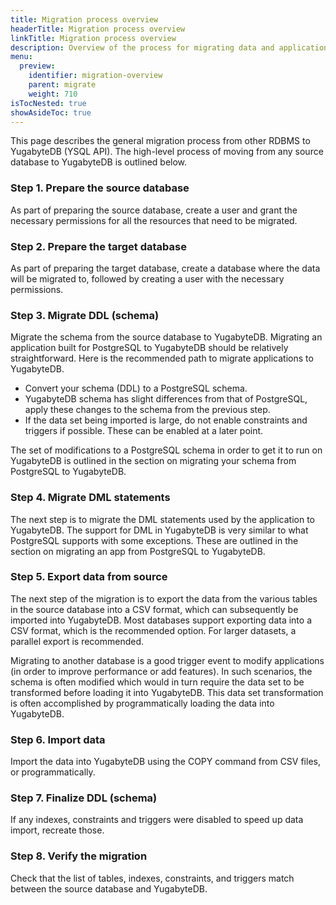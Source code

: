 ```yaml
---
title: Migration process overview
headerTitle: Migration process overview
linkTitle: Migration process overview
description: Overview of the process for migrating data and applications from other databases to YugabyteDB.
menu:
  preview:
    identifier: migration-overview
    parent: migrate
    weight: 710
isTocNested: true
showAsideToc: true
---
```


This page describes the general migration process from other RDBMS to YugabyteDB (YSQL API). The high-level process of moving from any source database to YugabyteDB is outlined below.

<!-- The process of migrating to YugabyteDB largely looks similar to the process of migrating an application to PostgreSQL. There are some minor differences between YugabyteDB and PostgreSQL, which are covered in detail in [Migrate from PostgreSQL to YugabyteDB](../migrate-from-postgresql/).  -->

### Step 1. Prepare the source database

As part of preparing the source database, create a user and grant the necessary permissions for all the resources that need to be migrated.

### Step 2. Prepare the target database

As part of preparing the target database, create a database where the data will be migrated to, followed by creating a user with the necessary permissions.

### Step 3. Migrate DDL (schema)

Migrate the schema from the source database to YugabyteDB. Migrating an application built for PostgreSQL to YugabyteDB should be relatively straightforward. Here is the recommended path to migrate applications to YugabyteDB.

* Convert your schema (DDL) to a PostgreSQL schema.
* YugabyteDB schema has slight differences from that of PostgreSQL, apply these changes to the schema from the previous step.
* If the data set being imported is large, do not enable constraints and triggers if possible. These can be enabled at a later point.

The set of modifications to a PostgreSQL schema in order to get it to run on YugabyteDB is outlined in the section on migrating your schema from PostgreSQL to YugabyteDB.

### Step 4. Migrate DML statements

The next step is to migrate the DML statements used by the application to YugabyteDB. The support for DML in YugabyteDB is very similar to what PostgreSQL supports with some exceptions. These are outlined in the section on migrating an app from PostgreSQL to YugabyteDB.

### Step 5. Export data from source

The next step of the migration is to export the data from the various tables in the source database into a CSV format, which can subsequently be imported into YugabyteDB. Most databases support exporting data into a CSV format, which is the recommended option. For larger datasets, a parallel export is recommended.

<!-- How to export data from PostgreSQL into CSV is outlined here.  -->

Migrating to another database is a good trigger event to modify applications (in order to improve performance or add features). In such scenarios, the schema is often modified which would in turn require the data set to be transformed before loading it into YugabyteDB. This data set transformation is often accomplished by programmatically loading the data into YugabyteDB.

<!-- ### Step 4. Prepare cluster for import

Suggestions to prepare the YugabyteDB cluster for an efficient data import. -->

### Step 6. Import data

Import the data into YugabyteDB using the COPY command from CSV files, or programmatically.

### Step 7. Finalize DDL (schema)

If any indexes, constraints and triggers were disabled to speed up data import, recreate those.

### Step 8. Verify the migration

Check that the list of tables, indexes, constraints, and triggers match between the source database and YugabyteDB.
